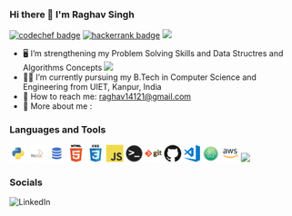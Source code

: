 ### Hi there 👋 I'm Raghav Singh


[![codechef badge](https://img.shields.io/badge/raghu_11-30302f?style=flat&logo=codechef)](https://www.codechef.com/users/raghu_11)
[![hackerrank badge](https://img.shields.io/badge/raghu_14-30302f?style=flat&logo=hackerrank)](https://www.hackerrank.com/raghu_14)
[![](https://img.shields.io/badge/LeetCode-raghu_11-gree?logo=leetcode)](https://leetcode.com/raghu_11/)

- :desktop_computer: I’m strengthening my Problem Solving Skills and Data Structres and Algorithms Concepts <img src="https://media.giphy.com/media/WUlplcMpOCEmTGBtBW/giphy.gif" width="30">
- 👨‍🎓 I’m currently pursuing my B.Tech in Computer Science and Engineering from UIET, Kanpur, India
- :e-mail: How to reach me: raghav14121@gmail.com 
- :bookmark_tabs: More about me : <a href src="https://docs.google.com/gview?url=https://github.com/raghavsingh14/Resume-CV/blob/main/Raghav_Resume.pdf&embedded=true" style="width:100%; height:100%;" frameborder="0"></a>


### Languages and Tools

<code><img height="30" src="https://raw.githubusercontent.com/github/explore/80688e429a7d4ef2fca1e82350fe8e3517d3494d/topics/python/python.png"></code>
<code><img height="30" src="https://raw.githubusercontent.com/github/explore/80688e429a7d4ef2fca1e82350fe8e3517d3494d/topics/mysql/mysql.png" /></code>
<code><img height="30" src="https://raw.githubusercontent.com/github/explore/80688e429a7d4ef2fca1e82350fe8e3517d3494d/topics/sql/sql.png"></code>
<code><img height="30" src="https://raw.githubusercontent.com/github/explore/80688e429a7d4ef2fca1e82350fe8e3517d3494d/topics/html/html.png"></code>
<code><img height="30" src="https://raw.githubusercontent.com/github/explore/80688e429a7d4ef2fca1e82350fe8e3517d3494d/topics/css/css.png"></code>
<code><img height="30" src="https://raw.githubusercontent.com/github/explore/80688e429a7d4ef2fca1e82350fe8e3517d3494d/topics/javascript/javascript.png"></code>
<code><img height="30" src="https://raw.githubusercontent.com/github/explore/80688e429a7d4ef2fca1e82350fe8e3517d3494d/topics/terminal/terminal.png"></code>
<code><img height="30" src="https://raw.githubusercontent.com/github/explore/80688e429a7d4ef2fca1e82350fe8e3517d3494d/topics/git/git.png"></code>
<code><img height="30" src="https://raw.githubusercontent.com/github/explore/78df643247d429f6cc873026c0622819ad797942/topics/github/github.png" /></code>
<code><img height="30" src="https://raw.githubusercontent.com/github/explore/80688e429a7d4ef2fca1e82350fe8e3517d3494d/topics/visual-studio-code/visual-studio-code.png"></code>
<code><img height="30" src="https://raw.githubusercontent.com/github/explore/80688e429a7d4ef2fca1e82350fe8e3517d3494d/topics/atom/atom.png"></code>
<code><img height="30" src="https://raw.githubusercontent.com/github/explore/80688e429a7d4ef2fca1e82350fe8e3517d3494d/topics/aws/aws.png"></code>
<code><img height="30" src="https://github.com/melanieshi0120/melanieshi0120/blob/master/images/excel.png" /></code>

### Socials

[<img align="left" alt="LinkedIn" width="80" src="https://github.com/melanieshi0120/melanieshi0120/blob/master/linkedin.ico" />]( https://www.linkedin.com/in/raghav-singh-5961351b7/)
